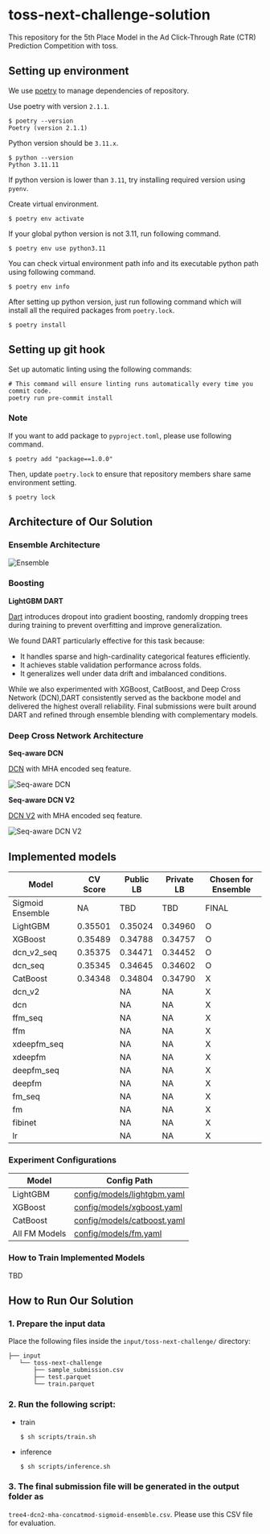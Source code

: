 # toss-next-challenge-solution
This repository for the 5th Place Model in the Ad Click-Through Rate (CTR) Prediction Competition with toss.

## Setting up environment

We use [poetry](https://github.com/python-poetry/poetry) to manage dependencies of repository.

Use poetry with version `2.1.1`.

```shell
$ poetry --version
Poetry (version 2.1.1)
```

Python version should be `3.11.x`.

```shell
$ python --version
Python 3.11.11
```

If python version is lower than `3.11`, try installing required version using `pyenv`.

Create virtual environment.

```shell
$ poetry env activate
```

If your global python version is not 3.11, run following command.

```shell
$ poetry env use python3.11
```

You can check virtual environment path info and its executable python path using following command.

```shell
$ poetry env info
```

After setting up python version, just run following command which will install all the required packages from `poetry.lock`.

```shell
$ poetry install
```

## Setting up git hook

Set up automatic linting using the following commands:
```shell
# This command will ensure linting runs automatically every time you commit code.
poetry run pre-commit install
```

### Note

If you want to add package to `pyproject.toml`, please use following command.

```shell
$ poetry add "package==1.0.0"
```

Then, update `poetry.lock` to ensure that repository members share same environment setting.

```shell
$ poetry lock
```

## Architecture of Our Solution

### Ensemble Architecture

![Ensemble](https://github.com/user-attachments/assets/6bba8d01-c5e1-4744-a7d0-0ebd6d38ffcf)

### Boosting
**LightGBM DART**

[Dart](https://arxiv.org/abs/1505.01866) introduces dropout into gradient boosting, randomly dropping trees during training to prevent overfitting and improve generalization.

We found DART particularly effective for this task because:
- It handles sparse and high-cardinality categorical features efficiently.
- It achieves stable validation performance across folds.
- It generalizes well under data drift and imbalanced conditions.

While we also experimented with XGBoost, CatBoost, and Deep Cross Network (DCN),DART consistently served as the backbone model and delivered the highest overall reliability.
Final submissions were built around DART and refined through ensemble blending with complementary models.

### Deep Cross Network Architecture

**Seq-aware DCN**

[DCN](https://arxiv.org/abs/1708.05123) with MHA encoded seq feature.

![Seq-aware DCN](https://github.com/user-attachments/assets/44bfb186-313c-401c-80f5-d1a0eb6f9c37)

**Seq-aware DCN V2**

[DCN V2](https://arxiv.org/abs/2008.13535) with MHA encoded seq feature.

![Seq-aware DCN V2](https://github.com/user-attachments/assets/4ae3802d-1e89-4763-892f-830a9634e8be)


## Implemented models

| Model           |CV Score| Public LB | Private LB | Chosen for Ensemble |
|-----------------|--------|-----------|------------|---------------------|
| Sigmoid Ensemble| NA | TBD | TBD | FINAL |
| LightGBM        | 0.35501 | 0.35024 | 0.34960 | O |
| XGBoost         | 0.35489 | 0.34788 |	0.34757| O |
| dcn_v2_seq      | 0.35375 | 0.34471 | 0.34452 | O |
| dcn_seq         | 0.35345 | 0.34645 | 0.34602 | O |
| CatBoost        | 0.34348 | 0.34804  | 0.34790  | X |
| dcn_v2          | | NA  | NA  | X |
| dcn             | | NA  | NA  | X |
| ffm_seq         | | NA  | NA  | X |
| ffm             | | NA  | NA  | X |
| xdeepfm_seq     | | NA  | NA  | X |
| xdeepfm         | | NA  | NA  | X |
| deepfm_seq      | | NA  | NA  | X |
| deepfm          | | NA  | NA  | X |
| fm_seq          | | NA  | NA  | X |
| fm              | | NA  | NA  | X |
| fibinet         | | NA  | NA  | X |
| lr              | | NA  | NA  | X |


### Experiment Configurations

| Model         | Config Path |
|---------------|-------------|
| LightGBM      | [config/models/lightgbm.yaml](https://github.com/ds-wook/toss-next-challenge/blob/main/config/models/lightgbm.yaml) |
| XGBoost       | [config/models/xgboost.yaml](https://github.com/ds-wook/toss-next-challenge/blob/main/config/models/xgboost.yaml) |
| CatBoost      | [config/models/catboost.yaml](https://github.com/ds-wook/toss-next-challenge/blob/main/config/models/catboost.yaml) |
| All FM Models | [config/models/fm.yaml](https://github.com/ds-wook/toss-next-challenge/blob/main/config/models/fm.yaml) |

### How to Train Implemented Models

TBD


## How to Run Our Solution
### 1. Prepare the input data
Place the following files inside the `input/toss-next-challenge/` directory:
```
├── input
   └── toss-next-challenge
       ├── sample_submission.csv
       ├── test.parquet
       └── train.parquet
```

### 2. Run the following script:
- train
    ```shell
    $ sh scripts/train.sh
    ```

- inference

    ```shell
    $ sh scripts/inference.sh
    ```

### 3. The final submission file will be generated in the output folder as
`tree4-dcn2-mha-concatmod-sigmoid-ensemble.csv`.
Please use this CSV file for evaluation.

